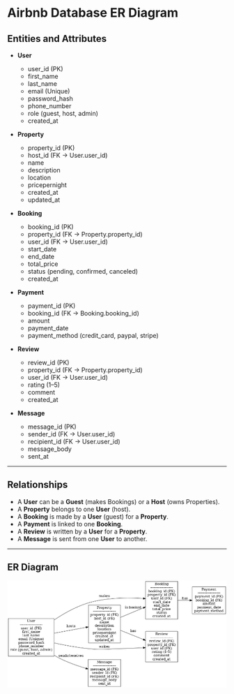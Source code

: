 
# Airbnb Database ER Diagram

## Entities and Attributes
- **User**
  - user_id (PK)
  - first_name
  - last_name
  - email (Unique)
  - password_hash
  - phone_number
  - role (guest, host, admin)
  - created_at

- **Property**
  - property_id (PK)
  - host_id (FK → User.user_id)
  - name
  - description
  - location
  - pricepernight
  - created_at
  - updated_at

- **Booking**
  - booking_id (PK)
  - property_id (FK → Property.property_id)
  - user_id (FK → User.user_id)
  - start_date
  - end_date
  - total_price
  - status (pending, confirmed, canceled)
  - created_at

- **Payment**
  - payment_id (PK)
  - booking_id (FK → Booking.booking_id)
  - amount
  - payment_date
  - payment_method (credit_card, paypal, stripe)

- **Review**
  - review_id (PK)
  - property_id (FK → Property.property_id)
  - user_id (FK → User.user_id)
  - rating (1–5)
  - comment
  - created_at

- **Message**
  - message_id (PK)
  - sender_id (FK → User.user_id)
  - recipient_id (FK → User.user_id)
  - message_body
  - sent_at

---

## Relationships
- A **User** can be a **Guest** (makes Bookings) or a **Host** (owns Properties).
- A **Property** belongs to one **User** (host).
- A **Booking** is made by a **User** (guest) for a **Property**.
- A **Payment** is linked to one **Booking**.
- A **Review** is written by a **User** for a **Property**.
- A **Message** is sent from one **User** to another.

---

## ER Diagram
![ER Diagram](airbnb_erd.png)
